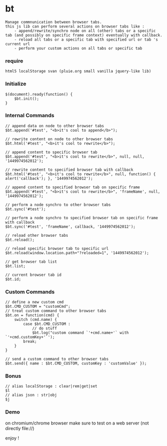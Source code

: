 # bt

    Manage commnunication between browser tabs.
    this js lib can perform several actions on browser tabs like :
        - append/rewrite/synchro node on all (other) tabs or a specific tab (and possibly on specific frame context) eventually with callback.
        - reload all tabs or a specific tab with specified url or tab 's current url
        - perform your custom actions on all tabs or specific tab

### require

    html5 localStorage svan (pluie.org small vanilla jquery-like lib)


### Initialize

    $(document).ready(function() {
        $bt.init();
    }


### Internal Commands

    // append data on node to other browser tabs
    $bt.append('#test', "<b>it's cool to append</b>");

    // rewrite content on node to other browser tabs
    $bt.html('#test', "<b>it's cool to rewrite</b>");

    // append content to specific browser tab
    $bt.append('#test', "<b>it's cool to rewrite</b>", null, null, '1449974562012');

    // rewrite content to specified browser tab with callback
    $bt.html('#test', "<b>it's cool to rewrite</b>", null, function() { alert('callback'); }, '1449974562012');

    // append content to specified browser tab on specific frame
    $bt.append('#test', "<b>it's cool to rewrite</b>", 'frameName', null, '1449974562012');

    // perform a node synchro to other browser tabs
    $bt.sync('#test');

    // perform a node synchro to specified browser tab on specific frame with callback
    $bt.sync('#test', 'frameName', callback, '1449974562012');

    // reload other browser tabs
    $bt.reload();

    // reload specific browser tab to specific url
    $bt.reload(window.location.path+"?reloaded=1", '1449974562012');

    // get browser tab list
    $bt.list;

    // current browser tab id
    $bt.id;


### Custom Commands

    // define a new custom cmd
    $bt.CMD_CUSTOM = "customCmd";
    // treat custom command to other browser tabs
    $bt.on = function(cmd) {
        switch (cmd.name) {
            case $bt.CMD_CUSTOM :
                // do stuff
                $bt.log("custom command `'+cmd.name+'` with `'+cmd.customKey+'`');
            break;
        }
    }

    // send a custom command to other browser tabs
    $bt.send({ name : $bt.CMD_CUSTOM, customKey : 'customValue' });


### Bonus

    // alias localStorage : clear|rem|get|set
    $l
    // alias json : str|obj
    $j


### Demo

on chromium/chrome browser make sure to test on a web server (not directly file://)


enjoy !
